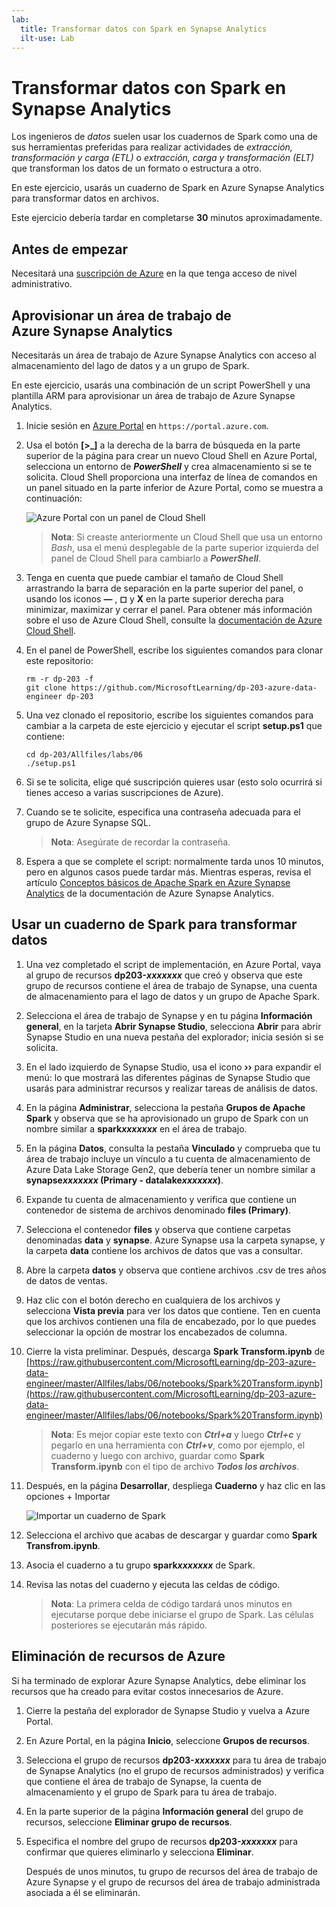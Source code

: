 ```yaml
---
lab:
  title: Transformar datos con Spark en Synapse Analytics
  ilt-use: Lab
---
```


# Transformar datos con Spark en Synapse Analytics

Los ingenieros de *datos* suelen usar los cuadernos de Spark como una de sus herramientas preferidas para realizar actividades de *extracción, transformación y carga (ETL)* o *extracción, carga y transformación (ELT)* que transforman los datos de un formato o estructura a otro.

En este ejercicio, usarás un cuaderno de Spark en Azure Synapse Analytics para transformar datos en archivos.

Este ejercicio debería tardar en completarse **30** minutos aproximadamente.

## Antes de empezar

Necesitará una [suscripción de Azure](https://azure.microsoft.com/free) en la que tenga acceso de nivel administrativo.

## Aprovisionar un área de trabajo de Azure Synapse Analytics

Necesitarás un área de trabajo de Azure Synapse Analytics con acceso al almacenamiento del lago de datos y a un grupo de Spark.

En este ejercicio, usarás una combinación de un script PowerShell y una plantilla ARM para aprovisionar un área de trabajo de Azure Synapse Analytics.

1. Inicie sesión en [Azure Portal](https://portal.azure.com) en `https://portal.azure.com`.
2. Usa el botón **[\>_]** a la derecha de la barra de búsqueda en la parte superior de la página para crear un nuevo Cloud Shell en Azure Portal, selecciona un entorno de ***PowerShell*** y crea almacenamiento si se te solicita. Cloud Shell proporciona una interfaz de línea de comandos en un panel situado en la parte inferior de Azure Portal, como se muestra a continuación:

    ![Azure Portal con un panel de Cloud Shell](./images/cloud-shell.png)

    > **Nota**: Si creaste anteriormente un Cloud Shell que usa un entorno *Bash*, usa el menú desplegable de la parte superior izquierda del panel de Cloud Shell para cambiarlo a ***PowerShell***.

3. Tenga en cuenta que puede cambiar el tamaño de Cloud Shell arrastrando la barra de separación en la parte superior del panel, o usando los iconos **&#8212;** , **&#9723;** y **X** en la parte superior derecha para minimizar, maximizar y cerrar el panel. Para obtener más información sobre el uso de Azure Cloud Shell, consulte la [documentación de Azure Cloud Shell](https://docs.microsoft.com/azure/cloud-shell/overview).

4. En el panel de PowerShell, escribe los siguientes comandos para clonar este repositorio:

    ```
    rm -r dp-203 -f
    git clone https://github.com/MicrosoftLearning/dp-203-azure-data-engineer dp-203
    ```

5. Una vez clonado el repositorio, escribe los siguientes comandos para cambiar a la carpeta de este ejercicio y ejecutar el script **setup.ps1** que contiene:

    ```
    cd dp-203/Allfiles/labs/06
    ./setup.ps1
    ```

6. Si se te solicita, elige qué suscripción quieres usar (esto solo ocurrirá si tienes acceso a varias suscripciones de Azure).
7. Cuando se te solicite, especifica una contraseña adecuada para el grupo de Azure Synapse SQL.

    > **Nota**: Asegúrate de recordar la contraseña.

8. Espera a que se complete el script: normalmente tarda unos 10 minutos, pero en algunos casos puede tardar más. Mientras esperas, revisa el artículo [Conceptos básicos de Apache Spark en Azure Synapse Analytics](https://learn.microsoft.com/azure/synapse-analytics/spark/apache-spark-concepts) de la documentación de Azure Synapse Analytics.

## Usar un cuaderno de Spark para transformar datos

1. Una vez completado el script de implementación, en Azure Portal, vaya al grupo de recursos **dp203-*xxxxxxx*** que creó y observa que este grupo de recursos contiene el área de trabajo de Synapse, una cuenta de almacenamiento para el lago de datos y un grupo de Apache Spark.
2. Selecciona el área de trabajo de Synapse y en tu página **Información general**, en la tarjeta **Abrir Synapse Studio**, selecciona **Abrir** para abrir Synapse Studio en una nueva pestaña del explorador; inicia sesión si se solicita.
3. En el lado izquierdo de Synapse Studio, usa el icono **&rsaquo;&rsaquo;** para expandir el menú: lo que mostrará las diferentes páginas de Synapse Studio que usarás para administrar recursos y realizar tareas de análisis de datos.
4. En la página **Administrar**, selecciona la pestaña **Grupos de Apache Spark** y observa que se ha aprovisionado un grupo de Spark con un nombre similar a **spark*xxxxxxx*** en el área de trabajo.
5. En la página **Datos**, consulta la pestaña **Vinculado** y comprueba que tu área de trabajo incluye un vínculo a tu cuenta de almacenamiento de Azure Data Lake Storage Gen2, que debería tener un nombre similar a **synapse*xxxxxxx* (Primary - datalake*xxxxxxx*)**.
6. Expande tu cuenta de almacenamiento y verifica que contiene un contenedor de sistema de archivos denominado **files (Primary)**.
7. Selecciona el contenedor **files** y observa que contiene carpetas denominadas **data** y **synapse**. Azure Synapse usa la carpeta synapse, y la carpeta **data** contiene los archivos de datos que vas a consultar.
8. Abre la carpeta **datos** y observa que contiene archivos .csv de tres años de datos de ventas.
9. Haz clic con el botón derecho en cualquiera de los archivos y selecciona **Vista previa** para ver los datos que contiene. Ten en cuenta que los archivos contienen una fila de encabezado, por lo que puedes seleccionar la opción de mostrar los encabezados de columna.
10. Cierre la vista preliminar. Después, descarga **Spark Transform.ipynb** de [https://raw.githubusercontent.com/MicrosoftLearning/dp-203-azure-data-engineer/master/Allfiles/labs/06/notebooks/Spark%20Transform.ipynb](https://raw.githubusercontent.com/MicrosoftLearning/dp-203-azure-data-engineer/master/Allfiles/labs/06/notebooks/Spark%20Transform.ipynb)

    > **Nota**: Es mejor copiar este texto con ***Ctrl+a*** y luego ***Ctrl+c*** y pegarlo en una herramienta con ***Ctrl+v***, como por ejemplo, el cuaderno y luego con archivo, guardar como **Spark Transform.ipynb** con el tipo de archivo ***Todos los archivos***.

11. Después, en la página **Desarrollar**, despliega **Cuaderno** y haz clic en las opciones + Importar

    ![Importar un cuaderno de Spark](./image/../images/spark-notebook-import.png)
        
12. Selecciona el archivo que acabas de descargar y guardar como **Spark Transfrom.ipynb**.
13. Asocia el cuaderno a tu grupo **spark*xxxxxxx*** de Spark.
14. Revisa las notas del cuaderno y ejecuta las celdas de código.

    > **Nota**: La primera celda de código tardará unos minutos en ejecutarse porque debe iniciarse el grupo de Spark. Las células posteriores se ejecutarán más rápido.

## Eliminación de recursos de Azure

Si ha terminado de explorar Azure Synapse Analytics, debe eliminar los recursos que ha creado para evitar costos innecesarios de Azure.

1. Cierre la pestaña del explorador de Synapse Studio y vuelva a Azure Portal.
2. En Azure Portal, en la página **Inicio**, seleccione **Grupos de recursos**.
3. Selecciona el grupo de recursos **dp203-*xxxxxxx*** para tu área de trabajo de Synapse Analytics (no el grupo de recursos administrados) y verifica que contiene el área de trabajo de Synapse, la cuenta de almacenamiento y el grupo de Spark para tu área de trabajo.
4. En la parte superior de la página **Información general** del grupo de recursos, seleccione **Eliminar grupo de recursos**.
5. Especifica el nombre del grupo de recursos **dp203-*xxxxxxx*** para confirmar que quieres eliminarlo y selecciona **Eliminar**.

    Después de unos minutos, tu grupo de recursos del área de trabajo de Azure Synapse y el grupo de recursos del área de trabajo administrada asociada a él se eliminarán.
